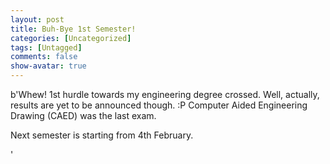 ```yaml
---
layout: post
title: Buh-Bye 1st Semester!
categories: [Uncategorized]
tags: [Untagged]
comments: false
show-avatar: true
---
```


b'Whew! 1st hurdle towards my engineering degree crossed. Well, actually, results are yet to be announced though. :P Computer Aided Engineering Drawing (CAED) was the last exam. 

 Next semester is starting from 4th February.

'
